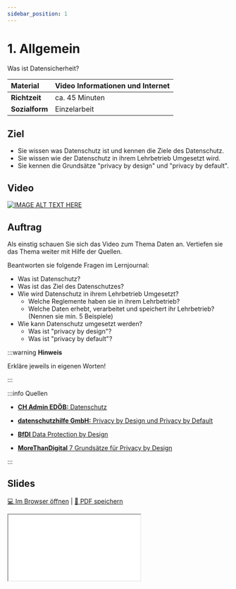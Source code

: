 ```yaml
---
sidebar_position: 1
---
```


# 1. Allgemein

Was ist Datensicherheit?

| **Material**   | Video Informationen und Internet              |
| :------------- | :-------------------------------------------- |
| **Richtzeit**  | ca. 45 Minuten                                |
| **Sozialform** | Einzelarbeit                                  |

## Ziel

* Sie wissen was Datenschutz ist und kennen die Ziele des Datenschutz.
* Sie wissen wie der Datenschutz in ihrem Lehrbetrieb Umgesetzt wird.
* Sie kennen die Grundsätze "privacy by design" und "privacy by default".

## Video

[![IMAGE ALT TEXT HERE](https://via.placeholder.com/600x400)](https://www.youtube.com/watch?v=k1BneeJTDcU&ab_channel=boburnham)

## Auftrag

Als einstig schauen Sie sich das Video zum Thema Daten an. Vertiefen sie das Thema weiter mit Hilfe der Quellen.

Beantworten sie folgende Fragen im Lernjournal:

- Was ist Datenschutz?
- Was ist das Ziel des Datenschutzes?
- Wie wird Datenschutz in ihrem Lehrbetrieb Umgesetzt?
  - Welche Reglemente haben sie in ihrem Lehrbetrieb?
  - Welche Daten erhebt, verarbeitet und speichert ihr Lehrbetrieb? (Nennen sie min. 5 Beispiele)
- Wie kann Datenschutz umgesetzt werden?
  - Was ist "privacy by design"?
  - Was ist "privacy by default"?

:::warning **Hinweis**

Erkläre jeweils in eigenen Worten!

:::

:::info Quellen

- [**CH Admin EDÖB:** Datenschutz](https://www.edoeb.admin.ch/edoeb/de/home/datenschutz/ueberblick/datenschutz.html)

- [**datenschutzhilfe GmbH:** Privacy by Design und Privacy by Default](https://www.datenschutzhilfe.ch/privacy-by-design-und-privacy-by-default/)

- [**BfDI** Data Protection by Design](https://www.bfdi.bund.de/DE/Fachthemen/Inhalte/Technik/DPbD.html#:~:text=Wird%20der%20Datenschutz%20bereits%20bei,%E2%80%9C%20(Datenschutz%20durch%20Technikgestaltung).)

- [**MoreThanDigital** 7 Grundsätze für Privacy by Design](https://morethandigital.info/7-grundsaetze-fuer-privacy-by-design-verbessern-sie-ihre-einhaltung-des-datenschutzes/)

:::

## Slides

[:computer: Im Browser öffnen](pathname:///slides/11_datenschutz/01_allgemein) | [:floppy_disk: PDF speichern](pathname:///slides/11_datenschutz/01_allgemein)

<iframe src="/bbzbl-modul-231/slides/11_datenschutz/01_allgemein"></iframe>
